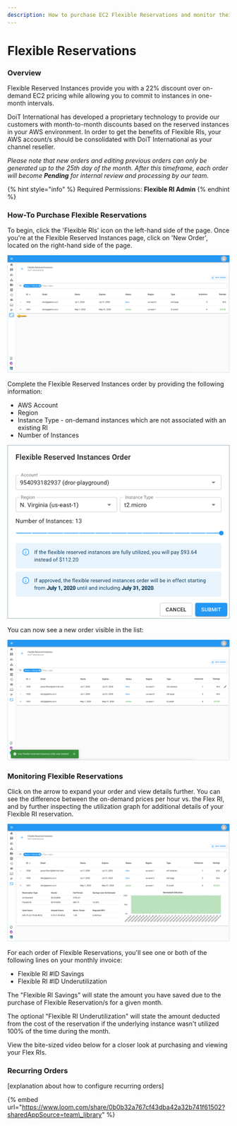 ```yaml
---
description: How to purchase EC2 Flexible Reservations and monitor their utilitization
---
```


# Flexible Reservations

### Overview

Flexible Reserved Instances provide you with a 22% discount over on-demand EC2 pricing while allowing you to commit to instances in one-month intervals.

DoiT International has developed a proprietary technology to provide our customers with month-to-month discounts based on the reserved instances in your AWS environment. In order to get the benefits of Flexible RIs, your AWS account/s should be consolidated with DoiT International as your channel reseller.

_Please note that new orders and editing previous orders can only be generated up to the 25th day of the month. After this timeframe, each order will become **Pending** for internal review and processing by our team._

{% hint style="info" %}
Required Permissions: **Flexible RI Admin**
{% endhint %}

### How-To Purchase Flexible Reservations

To begin, click the 'Flexible RIs' icon on the left-hand side of the page. Once you're at the Flexible Reserved Instances page, click on 'New Order', located on the right-hand side of the page.

![](../.gitbook/assets/flex-ri.png)

Complete the Flexible Reserved Instances order by providing the following information: 

* AWS Account
* Region
* Instance Type - on-demand instances which are not associated with an existing RI 
* Number of Instances

![](../.gitbook/assets/flex-ri-instance-order.png)

You can now see a new order visible in the list:

![](../.gitbook/assets/flex-new.png)

### Monitoring Flexible Reservations

Click on the arrow to expand your order and view details further. You can see the difference between the on-demand prices per hour vs. the Flex RI, and by further inspecting the utilization graph for additional details of your Flexible RI reservation.

![](../.gitbook/assets/flex-expand.png)

For each order of Flexible Reservations, you'll see one or both of the following lines on your monthly invoice:

* Flexible RI \#ID Savings
* Flexible RI \#ID Underutilization

The "Flexible RI Savings" will state the amount you have saved due to the purchase of Flexible Reservation/s for a given month.

The optional "Flexible RI Underutilization" will state the amount deducted from the cost of the reservation if the underlying instance wasn't utilized 100% of the time during the month.

View the bite-sized video below for a closer look at purchasing and viewing your Flex RIs.

### Recurring Orders

\[explanation about how to configure recurring orders\]

{% embed url="https://www.loom.com/share/0b0b32a767cf43dba42a32b741f61502?sharedAppSource=team\_library" %}







